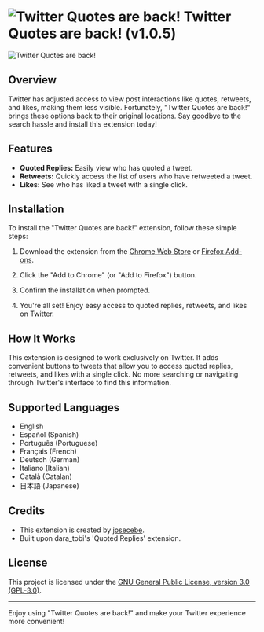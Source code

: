 # ![Twitter Quotes are back!](https://i.imgur.com/VRjmGhM.png) Twitter Quotes are back! (v1.0.5)

![Twitter Quotes are back!](https://i.imgur.com/W92S0Xw.png)

## Overview

Twitter has adjusted access to view post interactions like quotes, retweets, and likes, making them less visible. Fortunately, "Twitter Quotes are back!" brings these options back to their original locations. Say goodbye to the search hassle and install this extension today!

## Features

- **Quoted Replies:** Easily view who has quoted a tweet.
- **Retweets:** Quickly access the list of users who have retweeted a tweet.
- **Likes:** See who has liked a tweet with a single click.

## Installation

To install the "Twitter Quotes are back!" extension, follow these simple steps:

1. Download the extension from the [Chrome Web Store](https://chrome.google.com/webstore/detail/twitter-quotes-are-back/bbpjhggnbaikfoankcdaieeohbjdnadc) or [Firefox Add-ons](https://addons.mozilla.org/firefox/addon/twitter-quotes-are-back).

2. Click the "Add to Chrome" (or "Add to Firefox") button.

3. Confirm the installation when prompted.

4. You're all set! Enjoy easy access to quoted replies, retweets, and likes on Twitter.

## How It Works

This extension is designed to work exclusively on Twitter. It adds convenient buttons to tweets that allow you to access quoted replies, retweets, and likes with a single click. No more searching or navigating through Twitter's interface to find this information.

## Supported Languages

- English
- Español (Spanish)
- Português (Portuguese)
- Français (French)
- Deutsch (German)
- Italiano (Italian)
- Català (Catalan)
- 日本語 (Japanese)

## Credits

- This extension is created by [josecebe](https://github.com/josecebe).
- Built upon dara_tobi's 'Quoted Replies' extension.

## License

This project is licensed under the [GNU General Public License, version 3.0 (GPL-3.0)](https://www.gnu.org/licenses/gpl-3.0.en.html).

---

Enjoy using "Twitter Quotes are back!" and make your Twitter experience more convenient!
